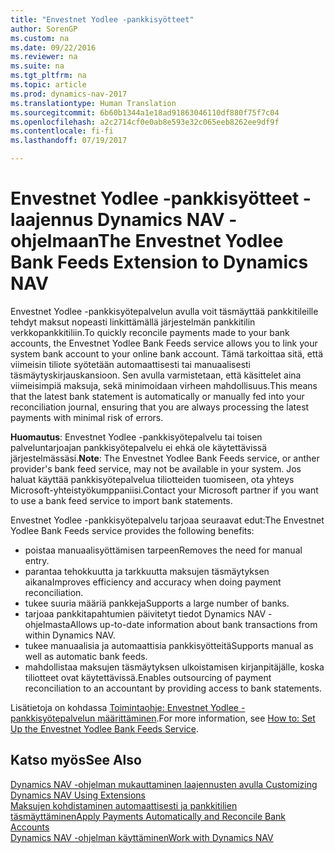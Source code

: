 ```yaml
---
title: "Envestnet Yodlee -pankkisyötteet"
author: SorenGP
ms.custom: na
ms.date: 09/22/2016
ms.reviewer: na
ms.suite: na
ms.tgt_pltfrm: na
ms.topic: article
ms.prod: dynamics-nav-2017
ms.translationtype: Human Translation
ms.sourcegitcommit: 6b60b1344a1e18ad91863046110df880f75f7c04
ms.openlocfilehash: a2c2714cf0e0ab8e593e32c065eeb8262ee9df9f
ms.contentlocale: fi-fi
ms.lasthandoff: 07/19/2017

---
```


# <a name="the-envestnet-yodlee-bank-feeds-extension-to-dynamics-nav"></a><span data-ttu-id="c121e-102">Envestnet Yodlee -pankkisyötteet -laajennus Dynamics NAV -ohjelmaan</span><span class="sxs-lookup"><span data-stu-id="c121e-102">The Envestnet Yodlee Bank Feeds Extension to Dynamics NAV</span></span>
<span data-ttu-id="c121e-103">Envestnet Yodlee -pankkisyötepalvelun avulla voit täsmäyttää pankkitileille tehdyt maksut nopeasti linkittämällä järjestelmän pankkitilin verkkopankkitiliin.</span><span class="sxs-lookup"><span data-stu-id="c121e-103">To quickly reconcile payments made to your bank accounts, the Envestnet Yodlee Bank Feeds service allows you to link your system bank account to your online bank account.</span></span> <span data-ttu-id="c121e-104">Tämä tarkoittaa sitä, että viimeisin tiliote syötetään automaattisesti tai manuaalisesti täsmäytyskirjauskansioon. Sen avulla varmistetaan, että käsittelet aina viimeisimpiä maksuja, sekä minimoidaan virheen mahdollisuus.</span><span class="sxs-lookup"><span data-stu-id="c121e-104">This means that the latest bank statement is automatically or manually fed into your reconciliation journal, ensuring that you are always processing the latest payments with minimal risk of errors.</span></span>

<span data-ttu-id="c121e-105">**Huomautus**: Envestnet Yodlee -pankkisyötepalvelu tai toisen palveluntarjoajan pankkisyötepalvelu ei ehkä ole käytettävissä järjestelmässäsi.</span><span class="sxs-lookup"><span data-stu-id="c121e-105">**Note**: The Envestnet Yodlee Bank Feeds service, or anther provider's bank feed service, may not be available in your system.</span></span> <span data-ttu-id="c121e-106">Jos haluat käyttää pankkisyötepalvelua tiliotteiden tuomiseen, ota yhteys Microsoft-yhteistyökumppaniisi.</span><span class="sxs-lookup"><span data-stu-id="c121e-106">Contact your Microsoft partner if you want to use a bank feed service to import bank statements.</span></span>

<span data-ttu-id="c121e-107">Envestnet Yodlee -pankkisyötepalvelu tarjoaa seuraavat edut:</span><span class="sxs-lookup"><span data-stu-id="c121e-107">The Envestnet Yodlee Bank Feeds service provides the following benefits:</span></span>

- <span data-ttu-id="c121e-108">poistaa manuaalisyöttämisen tarpeen</span><span class="sxs-lookup"><span data-stu-id="c121e-108">Removes the need for manual entry.</span></span>
- <span data-ttu-id="c121e-109">parantaa tehokkuutta ja tarkkuutta maksujen täsmäytyksen aikana</span><span class="sxs-lookup"><span data-stu-id="c121e-109">Improves efficiency and accuracy when doing payment reconciliation.</span></span>
- <span data-ttu-id="c121e-110">tukee suuria määriä pankkeja</span><span class="sxs-lookup"><span data-stu-id="c121e-110">Supports a large number of banks.</span></span>
- <span data-ttu-id="c121e-111">tarjoaa pankkitapahtumien päivitetyt tiedot Dynamics NAV -ohjelmasta</span><span class="sxs-lookup"><span data-stu-id="c121e-111">Allows up-to-date information about bank transactions from within Dynamics NAV.</span></span>
- <span data-ttu-id="c121e-112">tukee manuaalisia ja automaattisia pankkisyötteitä</span><span class="sxs-lookup"><span data-stu-id="c121e-112">Supports manual as well as automatic bank feeds.</span></span>
- <span data-ttu-id="c121e-113">mahdollistaa maksujen täsmäytyksen ulkoistamisen kirjanpitäjälle, koska tiliotteet ovat käytettävissä.</span><span class="sxs-lookup"><span data-stu-id="c121e-113">Enables outsourcing of payment reconciliation to an accountant by providing access to bank statements.</span></span>

<span data-ttu-id="c121e-114">Lisätietoja on kohdassa [Toimintaohje: Envestnet Yodlee -pankkisyötepalvelun määrittäminen](bank-how-setup-bank-statement-service.md).</span><span class="sxs-lookup"><span data-stu-id="c121e-114">For more information, see [How to: Set Up the Envestnet Yodlee Bank Feeds Service](bank-how-setup-bank-statement-service.md).</span></span>

## <a name="see-also"></a><span data-ttu-id="c121e-115">Katso myös</span><span class="sxs-lookup"><span data-stu-id="c121e-115">See Also</span></span>  
<span data-ttu-id="c121e-116">[Dynamics NAV -ohjelman mukauttaminen laajennusten avulla ](ui-extensions.md)  </span><span class="sxs-lookup"><span data-stu-id="c121e-116">[Customizing Dynamics NAV Using Extensions ](ui-extensions.md)  </span></span>  
[<span data-ttu-id="c121e-117">Maksujen kohdistaminen automaattisesti ja pankkitilien täsmäyttäminen</span><span class="sxs-lookup"><span data-stu-id="c121e-117">Apply Payments Automatically and Reconcile Bank Accounts</span></span>](receivables-apply-payments-auto-reconcile-bank-accounts.md)  
[<span data-ttu-id="c121e-118">Dynamics NAV -ohjelman käyttäminen</span><span class="sxs-lookup"><span data-stu-id="c121e-118">Work with Dynamics NAV</span></span>](ui-work-product.md)

